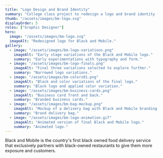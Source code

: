 ```yaml
---
title: "Logo Design and Brand Identity"
summary: "College class project to redesign a logo and brand identity for an existing comapny"
thumb: "/assets/images/bm-logo.svg"
displayOrder: 5
roles: ["Graphic Designer"]
hero:
  image: "/assets/images/bm-logo.svg"
  imageAlt: "Redesigned logo for Black and Mobile."
gallery:
  - image: "/assets/images/bm-logo-variations.png"
    imageAlt: "Early stage variations of the Black and Mobile logo."
    summary: "Early experimentations with typography and form."
  - image: "/assets/images/bm-logo-finals.png"
    imageAlt: "Final three variations selected to explore further."
    summary: "Narrowed logo variations."
  - image: "/assets/images/bm-colors01.png"
    imageAlt: "Black and color variations of the final logo."
    summary: "Black logo and applied color variation."
  - image: "/assets/images/bm-business-cards.png"
    imageAlt: "Business card front and back."
    summary: "Branded business cards."
  - image: "/assets/images/bm-bag-mockup.png"
    imageAlt: "Mockup of a delivery bag with Black and Mobile branding."
    summary: "Brand delivery bag."
  - image: "/assets/images/bm-logo-animation.gif"
    imageAlt: "Animated version of final Black and Mobile logo."
    summary: "Animated logo."
---
```


Black and Mobile is the country's first black owned food delivery service that exclusively partners with black-owned restaurants to give them more exposure and customers.
